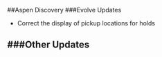 ##Aspen Discovery
###Evolve Updates
- Correct the display of pickup locations for holds 

###Other Updates
- 